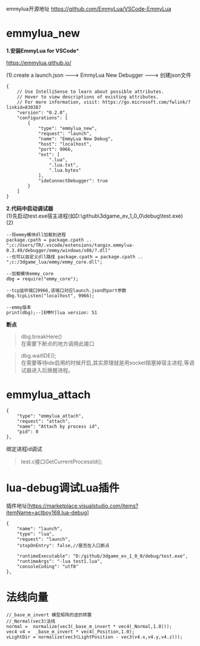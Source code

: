 ﻿emmylua开源地址 https://github.com/EmmyLua/VSCode-EmmyLua

# emmylua_new
**1.安装EmmyLua for VSCode***

https://emmylua.github.io/

(1).create a launch.json ---> EmmyLua New Debugger ---> 创建json文件
```
{
    // Use IntelliSense to learn about possible attributes.
    // Hover to view descriptions of existing attributes.
    // For more information, visit: https://go.microsoft.com/fwlink/?linkid=830387
    "version": "0.2.0",
    "configurations": [
        {
            "type": "emmylua_new",
            "request": "launch",
            "name": "EmmyLua New Debug",
            "host": "localhost",
            "port": 9966,
            "ext": [
                ".lua",
                ".lua.txt",
                ".lua.bytes"
            ],
            "ideConnectDebugger": true
        }
    ]
}
```

**2.代码中启动调试器**  
(1)先启动test.exe宿主进程(如D:\github\3dgame_ev_1_0_0\debug\test.exe)  
(2)
``` 
--将emmy模块dll加载到进程  
package.cpath = package.cpath .. ";c:/Users/TR/.vscode/extensions/tangzx.emmylua-0.3.49/debugger/emmy/windows/x86/?.dll"  
--也可以自定义dll路径 package.cpath = package.cpath .. ";c:/3dgame_lua/emmy/emmy_core.dll";

--加载模块emmy_core  
dbg = require("emmy_core");  

--tcp监听端口9966,该端口对应launch.json的port参数  
dbg.tcpListen("localhost", 9966);  

--emmy版本  
print(dbg);--[EMMY]lua version: 51

```

**断点**  
> dbg.breakHere()  
在需要下断点的地方调用此接口

> dbg.waitIDE();  
在需要等待ide启用的时候开启,其实原理就是用socket阻塞掉宿主进程,等调试器进入后换醒进程。

# emmylua_attach
```
{
    "type": "emmylua_attach",
    "request": "attach",
    "name": "Attach by process id",
    "pid": 0
},
```
绑定进程id调试  
> test.c接口GetCurrentProcessId();

# lua-debug调试Lua插件 
插件地址[https://marketplace.visualstudio.com/items?itemName=actboy168.lua-debug]
```
{
    "name": "launch",
    "type": "lua",
    "request": "launch",
    "stopOnEntry": false,//是否在入口断点

    "runtimeExecutable": "D:/github/3dgame_ev_1_0_0/debug/test.exe",
    "runtimeArgs": "-lua test1.lua",
    "consoleCoding": "utf8"
},
```
# 法线向量
```
//_base_m_invert 模型矩阵的逆的转置
//_Normal(vec3)法线
normal =  normalize(vec3(_base_m_invert * vec4(_Normal,1.0)));       
vec4 v4 =  _base_m_invert * vec4(_Position,1.0);
vLightDir = normalize(vec3(LightPosition - vec3(v4.x,v4.y,v4.z)));
```